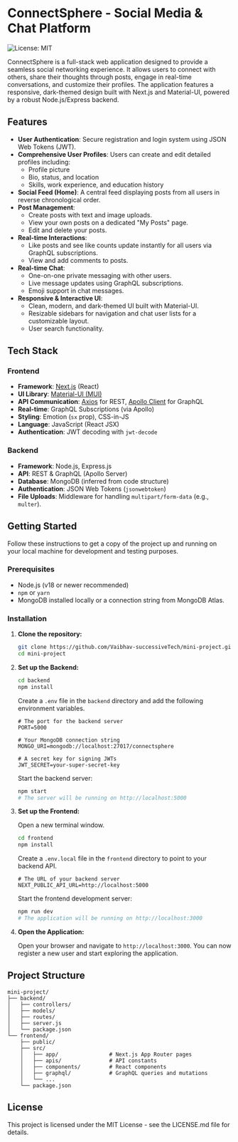 # ConnectSphere - Social Media & Chat Platform

![License: MIT](https://img.shields.io/badge/License-MIT-yellow.svg)

ConnectSphere is a full-stack web application designed to provide a seamless social networking experience. It allows users to connect with others, share their thoughts through posts, engage in real-time conversations, and customize their profiles. The application features a responsive, dark-themed design built with Next.js and Material-UI, powered by a robust Node.js/Express backend.

## Features

-   **User Authentication**: Secure registration and login system using JSON Web Tokens (JWT).
-   **Comprehensive User Profiles**: Users can create and edit detailed profiles including:
    -   Profile picture
    -   Bio, status, and location
    -   Skills, work experience, and education history
-   **Social Feed (Home)**: A central feed displaying posts from all users in reverse chronological order.
-   **Post Management**:
    -   Create posts with text and image uploads.
    -   View your own posts on a dedicated "My Posts" page.
    -   Edit and delete your posts.
-   **Real-time Interactions**:
    -   Like posts and see like counts update instantly for all users via GraphQL subscriptions.
    -   View and add comments to posts.
-   **Real-time Chat**:
    -   One-on-one private messaging with other users.
    -   Live message updates using GraphQL subscriptions.
    -   Emoji support in chat messages.
-   **Responsive & Interactive UI**:
    -   Clean, modern, and dark-themed UI built with Material-UI.
    -   Resizable sidebars for navigation and chat user lists for a customizable layout.
    -   User search functionality.

## Tech Stack

### Frontend

-   **Framework**: [Next.js](https://nextjs.org/) (React)
-   **UI Library**: [Material-UI (MUI)](https://mui.com/)
-   **API Communication**: [Axios](https://axios-http.com/) for REST, [Apollo Client](https://www.apollographql.com/docs/react/) for GraphQL
-   **Real-time**: GraphQL Subscriptions (via Apollo)
-   **Styling**: Emotion (`sx` prop), CSS-in-JS
-   **Language**: JavaScript (React JSX)
-   **Authentication**: JWT decoding with `jwt-decode`

### Backend

-   **Framework**: Node.js, Express.js
-   **API**: REST & GraphQL (Apollo Server)
-   **Database**: MongoDB (inferred from code structure)
-   **Authentication**: JSON Web Tokens (`jsonwebtoken`)
-   **File Uploads**: Middleware for handling `multipart/form-data` (e.g., `multer`).

## Getting Started

Follow these instructions to get a copy of the project up and running on your local machine for development and testing purposes.

### Prerequisites

-   Node.js (v18 or newer recommended)
-   `npm` or `yarn`
-   MongoDB installed locally or a connection string from MongoDB Atlas.

### Installation

1.  **Clone the repository:**

    ```bash
    git clone https://github.com/Vaibhav-successiveTech/mini-project.git
    cd mini-project
    ```

2.  **Set up the Backend:**

    ```bash
    cd backend
    npm install
    ```

    Create a `.env` file in the `backend` directory and add the following environment variables.

    ```env
    # The port for the backend server
    PORT=5000

    # Your MongoDB connection string
    MONGO_URI=mongodb://localhost:27017/connectsphere

    # A secret key for signing JWTs
    JWT_SECRET=your-super-secret-key
    ```

    Start the backend server:

    ```bash
    npm start
    # The server will be running on http://localhost:5000
    ```

3.  **Set up the Frontend:**

    Open a new terminal window.

    ```bash
    cd frontend
    npm install
    ```

    Create a `.env.local` file in the `frontend` directory to point to your backend API.

    ```env
    # The URL of your backend server
    NEXT_PUBLIC_API_URL=http://localhost:5000
    ```

    Start the frontend development server:

    ```bash
    npm run dev
    # The application will be running on http://localhost:3000
    ```

4.  **Open the Application:**

    Open your browser and navigate to `http://localhost:3000`. You can now register a new user and start exploring the application.

## Project Structure

```
mini-project/
├── backend/
│   ├── controllers/
│   ├── models/
│   ├── routes/
│   ├── server.js
│   └── package.json
└── frontend/
    ├── public/
    ├── src/
    │   ├── app/                # Next.js App Router pages
    │   ├── apis/               # API constants
    │   ├── components/         # React components
    │   ├── graphql/            # GraphQL queries and mutations
    │   └── ...
    └── package.json
```

## License

This project is licensed under the MIT License - see the LICENSE.md file for details.